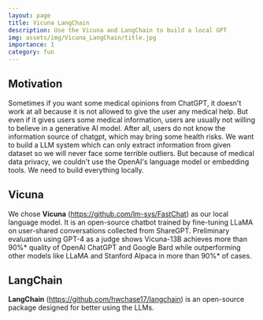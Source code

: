 ```yaml
---
layout: page
title: Vicuna LangChain
description: Use the Vicuna and LangChain to build a local GPT
img: assets/img/Vicuna_LangChain/title.jpg
importance: 1
category: fun
---
```


## Motivation
Sometimes if you want some medical opinions from ChatGPT, it doesn't work at all because it is not allowed to give the user any medical help. But even if it gives users some medical information, users are usually not willing to believe in a generative AI model. After all, users do not know the information source of chatgpt, which may bring some health risks. We want to build a LLM system which can only extract information from given dataset so we will never face some terrible outliers. But because of medical data privacy, we couldn't use the OpenAI's language model or embedding tools. We need to build everything locally.

## Vicuna
We chose **Vicuna** (https://github.com/lm-sys/FastChat) as our local language model. It is an open-source chatbot trained by fine-tuning LLaMA on user-shared conversations collected from ShareGPT. Preliminary evaluation using GPT-4 as a judge shows Vicuna-13B achieves more than 90%* quality of OpenAI ChatGPT and Google Bard while outperforming other models like LLaMA and Stanford Alpaca in more than 90%* of cases.

## LangChain
**LangChain** (https://github.com/hwchase17/langchain) is an open-source package designed for better using the LLMs. 